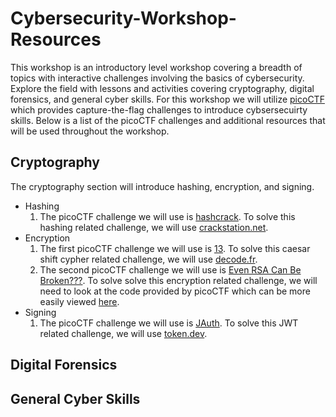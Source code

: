 # Cybersecurity-Workshop-Resources
This workshop is an introductory level workshop covering a breadth of topics with interactive challenges involving the basics of cybersecurity. Explore the field with lessons and activities covering cryptography, digital forensics, and general cyber skills. For this workshop we will utilize [picoCTF](https://picoctf.org) which provides capture-the-flag challenges to introduce cybsersecuirty skills. Below is a list of the picoCTF challenges and additional resources that will be used throughout the workshop.
## Cryptography
The cryptography section will introduce hashing, encryption, and signing.
<ul>
  <li> Hashing
    <ol>
      <li>The picoCTF challenge we will use is <a href="https://play.picoctf.org/practice/challenge/475">hashcrack</a>. To solve this hashing related challenge, we will use <a href="https://crackstation.net/">crackstation.net</a>.</li>
    </ol>
  </li>
  <li> Encryption
    <ol>
      <li>The first picoCTF challenge we will use is <a href="https://play.picoctf.org/practice/challenge/62">13</a>. To solve this caesar shift cypher related challenge, we will use <a href="https://www.dcode.fr/caesar-cipher">decode.fr</a>.</li>
      <li>The second picoCTF challenge we will use is <a href="https://play.picoctf.org/practice/challenge/470">Even RSA Can Be Broken???</a>. To solve solve this encryption related challenge, we will need to look at the code provided by picoCTF which can be more easily viewed <a href="https://github.com/acmucsd-outreach/Cybersecurity-Workshop-Resources/blob/main/picoCTF-challenges/Even-RSA-Can-Be-Broken/encrypt.py">here</a>.</li>
    </ol>
  </li>
  <li> Signing
    <ol>
      <li>The picoCTF challenge we will use is <a href="https://play.picoctf.org/practice/challenge/236">JAuth</a>. To solve this JWT related challenge, we will use <a href="https://token.dev/">token.dev</a>.</li>
    </ol>
  </li>
</ul>

## Digital Forensics
## General Cyber Skills
